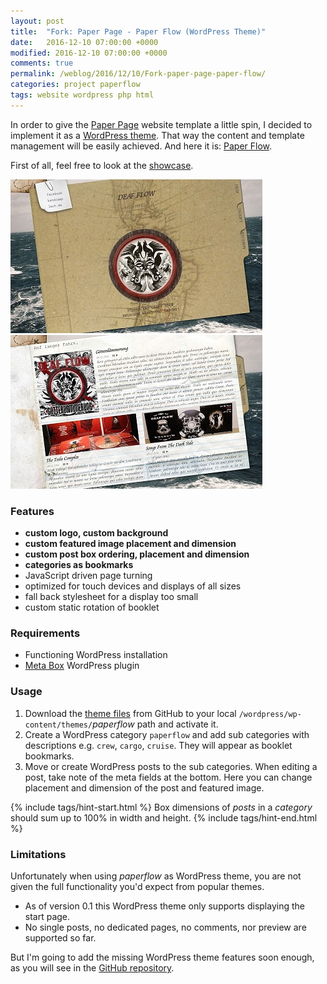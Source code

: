 ```yaml
---
layout: post
title:  "Fork: Paper Page - Paper Flow (WordPress Theme)"
date:   2016-12-10 07:00:00 +0000
modified: 2016-12-10 07:00:00 +0000 
comments: true
permalink: /weblog/2016/12/10/Fork-paper-page-paper-flow/
categories: project paperflow
tags: website wordpress php html
---
```


In order to give the [Paper Page][paperpage] website template a little spin, I decided to implement it as a [WordPress theme][wordpressthheme]. That way the content and template management will be easily achieved. And here it is: [Paper Flow][paperflow].

<!--more-->

First of all, feel free to look at the [showcase][deafflow].


![demo-image0][paperflow-showcase0] 
![demo-image1][paperflow-showcase1]


### Features
 
 - **custom logo, custom background**
 - **custom featured image placement and dimension**
 - **custom post box ordering, placement and dimension**
 - **categories as bookmarks**
 - JavaScript driven page turning
 - optimized for touch devices and displays of all sizes
 - fall back stylesheet for a display too small
 - custom static rotation of booklet


### Requirements

 - Functioning WordPress installation
 - [Meta Box][metabox] WordPress plugin


### Usage

1) Download the [theme files][paperflow] from GitHub to your local `/wordpress/wp-content/themes/`*paperflow* path and activate it.
2) Create a WordPress category `paperflow` and add sub categories with descriptions e.g. `crew`, `cargo`, `cruise`. They will appear as booklet bookmarks.
3) Move or create WordPress posts to the sub categories. When editing a post, take note of the meta fields at the bottom. Here you can change placement and dimension of the post and featured image.


{% include tags/hint-start.html %}
Box dimensions of *posts* in a *category* should sum up to 100% in width and height.
{% include tags/hint-end.html %}




### Limitations

Unfortunately when using *paperflow* as WordPress theme, you are not given the full functionality you'd expect from popular themes.

 - As of version 0.1 this WordPress theme only supports displaying the start page.
 - No single posts, no dedicated pages, no comments, nor preview are supported so far.

 
 
But I'm going to add the missing WordPress theme features soon enough, as you will see in the [GitHub repository][paperflow].




[paperpage]: https://github.com/newtork/website-stub/tree/master/paperpage
[stub]: https://github.com/newtork/website-stub
[wordpressthheme]: https://wordpress.org/themes/
[deafflow]: https://deafflow.com/
[paperflow]: https://github.com/newtork/website-stub/tree/master/paperflow
[metabox]: https://wordpress.org/plugins/meta-box/
[paperflow-showcase0]: /content-images/paperflow-showcase0.jpg
[paperflow-showcase1]: /content-images/paperflow-showcase1.jpg